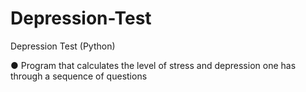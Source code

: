 # Depression-Test
Depression Test (Python)

●	Program that calculates the level of stress and depression one has through a sequence of questions
